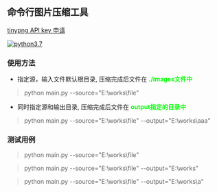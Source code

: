 ## 命令行图片压缩工具
[tinypng API key 申请](https://tinypng.com/developers)

[![python3.7](https://img.shields.io/badge/pyhotn3.7-jianzhao151-green)](https://shields.io/)

### 使用方法
- 指定源，输入文件默认根目录, 压缩完成后文件在 <span style="font-weight: bold;text-align:left;color:#00ff00;">./images文件中</span>
> python main.py --source="E:\works\file"

- 同时指定源和输出目录, 压缩完成后文件在 <span style="font-weight: bold;text-align:left;color:#00ff00;">output指定的目录中</span>
> python main.py --source="E:\works\file" --output="E:\works\aaa"

### 测试用例

> python main.py --source="E:\works\file"

> python main.py --source="E:\works\file" --output="E:\works\"
 
> python main.py --source="E:\works\file" --output="E:\works\a"

